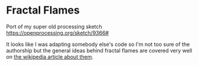 # Fractal Flames

Port of my super old processing sketch https://openprocessing.org/sketch/9366#

It looks like I was adapting somebody else's code so I'm not too sure of the
authorship but the general ideas behind fractal flames are covered very well on
[the wikipedia article about them](https://en.wikipedia.org/wiki/Fractal_flame).
